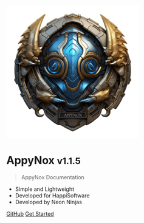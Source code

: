 <img src="_media/icon.png" alt="AppyNox Logo" width="350" height="350">

<h1>AppyNox <small>v1.1.5</small></h1>

> AppyNox Documentation

- Simple and Lightweight
- Developed for HappiSoftware
- Developed by Neon Ninjas

[GitHub](https://github.com/HappiSoftware/AppyNox)
[Get Started](#Introduction)
